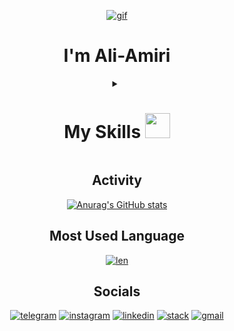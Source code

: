 <div align="center">
 
[![gif](https://user-images.githubusercontent.com/74038190/212284158-e840e285-664b-44d7-b79b-e264b5e54825.gif)](https://github.com/Ali-Script)
 # I'm Ali-Amiri 
<details>
<summary><h1>My Skills <a href="https://github.com/Ali-Script"><img src="https://user-images.githubusercontent.com/74038190/212284087-bbe7e430-757e-4901-90bf-4cd2ce3e1852.gif" width="40px" /></h1></summary>

[![nodejs](https://img.shields.io/badge/Node%20js-339933?style=for-the-badge&logo=nodedotjs&logoColor=white)](https://nodejs.org/docs/latest/api/)
[![express](https://img.shields.io/badge/Express%20js-000000?style=for-the-badge&logo=express&logoColor=white)](https://expressjs.com/)
[![mongo](https://img.shields.io/badge/MongoDB-4EA94B?style=for-the-badge&logo=mongodb&logoColor=white)](https://www.mongodb.com/)
[![git](https://img.shields.io/badge/GIT-E44C30?style=for-the-badge&logo=git&logoColor=white)](https://git-scm.com/doc)
[![git hub](https://img.shields.io/badge/GitHub-100000?style=for-the-badge&logo=github&logoColor=white)](https://docs.github.com/en)
[![js](https://img.shields.io/badge/JavaScript-323330?style=for-the-badge&logo=javascript&logoColor=F7DF1E)](https://developer.mozilla.org/en-US/docs/Web/JavaScript)
[![html](https://img.shields.io/badge/HTML5-E34F26?style=for-the-badge&logo=html5&logoColor=white)](https://developer.mozilla.org/en-US/docs/Glossary/HTML5)
[![css](https://img.shields.io/badge/CSS3-1572B6?style=for-the-badge&logo=css3&logoColor=white)](https://developer.mozilla.org/en-US/docs/Web/CSS)
[![pug](https://img.shields.io/badge/Pug-E3C29B?style=for-the-badge&logo=pug&logoColor=black)](https://pugjs.org/api/getting-started.html)
[![lab](https://img.shields.io/badge/GitLab-330F63?style=for-the-badge&logo=gitlab&logoColor=white)](https://about.gitlab.com/)
[![hbs](https://img.shields.io/badge/Handlebars%20js-f0772b?style=for-the-badge&logo=handlebarsdotjs&logoColor=black)](https://handlebarsjs.com/)


  

</details>

##

## Activity


[![Anurag's GitHub stats](https://readme-git-main-ali-scripts-projects.vercel.app/api?username=ali-script&show_icons=true&theme=highcontrast&hide=contribs,prs&hide_title=true&rank_icon=github&hide_border=true)](https://github.com/Ali-Script)

## Most Used Language 

[![len](https://readme-git-main-ali-scripts-projects.vercel.app/api/top-langs/?username=ali-script&hide_progress=true&hide_title=true&theme=highcontrast&hide_border=true)](https://github.com/Ali-Script)


<!--[![Sparkline](https://stars.medv.io/ali-script/site.svg)](https://stars.medv.io/ali-script/site)-->
## Socials
[![telegram](https://img.shields.io/badge/Telegram-2CA5E0?style=for-the-badge&logo=telegram&logoColor=white)](https://t.me/ali_script) [![instagram](https://img.shields.io/badge/Instagram-E4405F?style=for-the-badge&logo=instagram&logoColor=white)](https://www.instagram.com/ali.script?igsh=MWQxeDJsa3M4Zmwzcg==) [![linkedin](https://img.shields.io/badge/LinkedIn-0077B5?style=for-the-badge&logo=linkedin&logoColor=white)](https://www.linkedin.com/in/ali-script/) [![stack](https://img.shields.io/badge/Stack_Overflow-FE7A16?style=for-the-badge&logo=stack-overflow&logoColor=white)](https://stackoverflow.com/users/19756889/ali-script) [![gmail](https://img.shields.io/badge/Gmail-D14836?style=for-the-badge&logo=gmail&logoColor=white)](mailto:ali.prg01@gmail.com)


